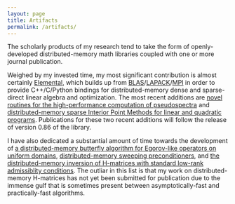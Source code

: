 ```yaml
---
layout: page
title: Artifacts
permalink: /artifacts/
---
```


The scholarly products of my research tend to take the form of
openly-developed distributed-memory math libraries coupled with one or more 
journal publication. 

Weighed by my invested time, my most significant 
contribution is almost certainly 
<a href="http://libelemental.org">Elemental</a>, which builds up from
<a href="http://netlib.org/blas">BLAS</a>/<a href="http://netlib.org/lapack">LAPACK</a>/<a href="http://en.wikipedia.org/wiki/Message_Passing_Interface">MPI</a> in order to provide C++/C/Python bindings for distributed-memory dense and 
sparse-direct linear algebra and optimization. The most recent additions are <a href="http://libelemental.org/documentation/dev/lapack_like/spectral/Pseudospectra.html">novel routines for the high-performance computation of pseudospectra</a> and <a href="http://libelemental.org/documentation/dev/optimization.html">distributed-memory sparse Interior Point Methods for linear and quadratic programs</a>. Publications for these two recent additions will follow the release of version 0.86 of the library.

I have also dedicated a substantial amount of time towards the development of <a href="https://github.com/poulson/dist-butterfly">a distributed-memory butterfly algorithm for Egorov-like operators on uniform domains</a>, <a href="https://github.com/poulson/PSP">distributed-memory sweeping preconditioners</a>, and <a href="https://bitbucket.org/poulson/dmhm">the distributed-memory inversion of H-matrices with standard low-rank admissiblity conditions</a>. The outliar in this
list is that my work on distributed-memory H-matrices has not yet been submitted
for publication due to the immense gulf that is sometimes present between 
asymptotically-fast and practically-fast algorithms.
